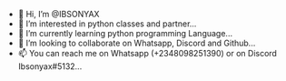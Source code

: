 - 👋 Hi, I’m @IBSONYAX
- 👀 I’m interested in python classes and partner...
- 🌱 I’m currently learning python programming Language...
- 💞️ I’m looking to collaborate on Whatsapp, Discord and Github...
- 📫 You can reach me on Whatsapp (+2348098251390) or on Discord Ibsonyax#5132...

<!---
IBSONYAX/IBSONYAX is a ✨ special ✨ repository because its `README.md` (this file) appears on your GitHub profile.
You can click the Preview link to take a look at your changes.
--->
